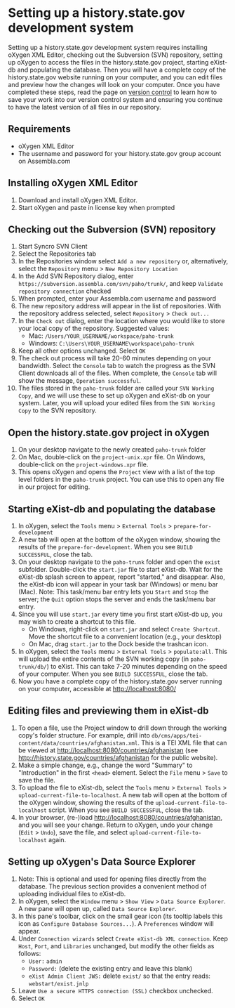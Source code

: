 # Setting up a history.state.gov development system

Setting up a history.state.gov development system requires installing oXygen XML Editor, checking out the Subversion (SVN) repository, setting up oXygen to access the files in the history.state.gov project, starting eXist-db and populating the database. Then you will have a complete copy of the history.state.gov website running on your computer, and you can edit files and preview how the changes will look on your computer. Once you have completed these steps, read the page on [version control](version-control) to learn how to save your work into our version control system and ensuring you continue to have the latest version of all files in our repository.

## Requirements

- oXygen XML Editor
- The username and password for your history.state.gov group account on Assembla.com

## Installing oXygen XML Editor

1. Download and install oXygen XML Editor. 
1. Start oXygen and paste in license key when prompted

## Checking out the Subversion (SVN) repository

1. Start Syncro SVN Client
1. Select the Repositories tab
1. In the Repositories window select `Add a new repository` or, alternatively, select the `Repository` menu > `New Repository Location`
1. In the Add SVN Repository dialog, enter `https://subversion.assembla.com/svn/paho/trunk/`, and keep `Validate repository connection` checked
1. When prompted, enter your Assembla.com username and password
1. The new repository address will appear in the list of repositories. With the repository address selected, select `Repository` > `Check out...`
1. In the `Check out` dialog, enter the location where you would like to store your local copy of the repository. Suggested values:
    - Mac: `/Users/YOUR_USERNAME/workspace/paho-trunk`
    - Windows: `C:\Users\YOUR_USERNAME\workspace\paho-trunk`
1. Keep all other options unchanged. Select `OK`
1. The check out process will take 20-60 minutes depending on your bandwidth. Select the `Console` tab to watch the progress as the SVN Client downloads all of the files. When complete, the `Console` tab will show the message, `Operation successful`.
1. The files stored in the `paho-trunk` folder are called your `SVN Working Copy`, and we will use these to set up oXygen and eXist-db on your system. Later, you will upload your edited files from the `SVN Working Copy` to the SVN repository.

## Open the history.state.gov project in oXygen

1. On your desktop navigate to the newly created `paho-trunk` folder
1. On Mac, double-click on the `project-unix.xpr` file. On Windows, double-click on the `project-windows.xpr` file. 
1. This opens oXygen and opens the `Project` view with a list of the top level folders in the `paho-trunk` project. You can use this to open any file in our project for editing. 

## Starting eXist-db and populating the database

1. In oXygen, select the `Tools` menu > `External Tools` > `prepare-for-development`
1. A new tab will open at the bottom of the oXygen window, showing the results of the `prepare-for-development`. When you see `BUILD SUCCESSFUL`, close the tab.
1. On your desktop navigate to the `paho-trunk` folder and open the `exist` subfolder. Double-click the `start.jar` file to start eXist-db. Wait for the eXist-db splash screen to appear, report "started," and disappear. Also, the eXist-db icon will appear in your task bar (Windows) or menu bar (Mac). Note: This task/menu bar entry lets you `Start` and `Stop` the server; the `Quit` option stops the server and ends the task/menu bar entry.
1. Since you will use `start.jar` every time you first start eXist-db up, you may wish to create a shortcut to this file.
    - On Windows, right-click on `start.jar` and select `Create Shortcut`. Move the shortcut file to a convenient location (e.g., your desktop)
    - On Mac, drag `start.jar` to the Dock beside the trashcan icon.
1. In oXygen, select the `Tools` menu > `External Tools` > `populate:all`. This will upload the entire contents of the SVN working copy (in `paho-trunk/db/`) to eXist. This can take 7-20 minutes depending on the speed of your computer. When you see `BUILD SUCCESSFUL`, close the tab.
1. Now you have a complete copy of the history.state.gov server running on your computer, accessible at <http://localhost:8080/>

## Editing files and previewing them in eXist-db

1. To open a file, use the Project window to drill down through the working copy's folder structure. For example, drill into `db/cms/apps/tei-content/data/countries/afghanistan.xml`. This is a TEI XML file that can be viewed at <http://localhost:8080/countries/afghanistan> (see <http://history.state.gov/countries/afghanistan> for the public website).
1. Make a simple change, e.g., change the word "Summary" to "Introduction" in the first `<head>` element. Select the `File` menu > `Save` to save the file. 
1. To upload the file to eXist-db, select the `Tools` menu > `External Tools` > `upload-current-file-to-localhost`. A new tab will open at the bottom of the oXygen window, showing the results of the `upload-current-file-to-localhost` script. When you see `BUILD SUCCESSFUL`, close the tab.
1. In your browser, (re-)load <http://localhost:8080/countries/afghanistan>, and you will see your change. Return to oXygen, undo your change (`Edit` > `Undo`), save the file, and select `upload-current-file-to-localhost` again.

## Setting up oXygen's Data Source Explorer

1. Note: This is optional and used for opening files directly from the database. The previous section provides a convenient method of uploading individual files to eXist-db.
1. In oXygen, select the `Window` menu > `Show View` > `Data Source Explorer`. A new pane will open up, called `Data Source Explorer`. 
1. In this pane's toolbar, click on the small gear icon (its tooltip labels this icon as `Configure Database Sources...`). A `Preferences` window will appear. 
1. Under `Connection wizards` select `Create eXist-db XML connection`. Keep `Host`, `Port`, and `Libraries` unchanged, but modify the other fields as follows: 
    - `User:` `admin`
    - `Password:` (delete the existing entry and leave this blank)
    - `eXist Admin Client JWS:` delete `exist/` so that the entry reads: `webstart/exist.jnlp`
1. Leave `Use a secure HTTPS connection (SSL)` checkbox unchecked. 
1. Select `OK`